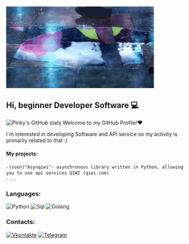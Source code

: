 ![Header](https://github.com/old-pinky/old-pinky/blob/main/assets/e0bfa5ec269f7be6a8c4ed8dded9731f2212899c.gif)

## Hi, beginner Developer Software 💻


![Pinky's GitHub stats](https://github-readme-stats.vercel.app/api?username=old-pinky&show_icons=true&theme=vision-friendly-dark)
Welcome to my GitHub Profile!❤

I`m interested in developing Software and API service so my activity is primarily related to that :)
#### My projects:
    -(soon)"Asynqiwi"- asynchronous library written in Python, allowing you to use api services QIWI (qiwi.com)
    -...


### Languages: 
![Python](https://img.shields.io/badge/-Python-090909?style=for-the-badge&logo=python&logoColor=785ef0)
![Sql](https://img.shields.io/badge/-Sql-000000?style=for-the-badge&logo=mysql&logoColor=FFB000)
![Golang](https://img.shields.io/badge/-Golang-090909?style=for-the-badge&logo=go&logoColor=785ef0)

### Contacts:
[![Vkontakte](https://img.shields.io/badge/-Vkontakte-090909?style=for-the-badge&logo=vk&logoColor=4F7DB3)](https://vk.com/pinky_senpai)
[![Telegram](https://img.shields.io/badge/-Telegram-090909?style=for-the-badge&logo=telegram&logoColor=27A0D9)](https://t.me/senpai_pinky)
